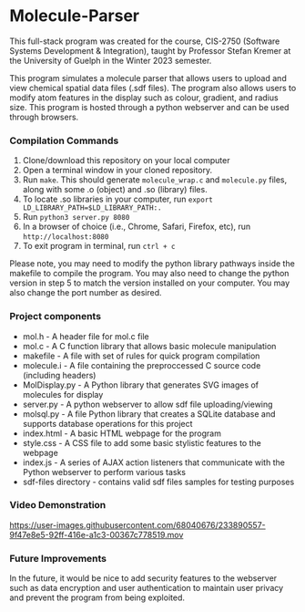 # Molecule-Parser

This full-stack program was created for the course, CIS-2750 (Software Systems Development & Integration), taught by Professor Stefan Kremer at the University of Guelph in the Winter 2023 semester.

This program simulates a molecule parser that allows users to upload and view chemical spatial data files (.sdf files). The program also allows users to modify atom features in the display such as colour, gradient, and radius size. This program is hosted through a python webserver and can be used through browsers.

### Compilation Commands

1. Clone/download this repository on your local computer
2. Open a terminal window in your cloned repository.
3. Run ```make```. This should generate ```molecule_wrap.c``` and ```molecule.py``` files, along with some .o (object) and .so (library) files.
4. To locate .so libraries in your computer, run ```export LD_LIBRARY_PATH=$LD_LIBRARY_PATH:.```
5. Run ```python3 server.py 8080```
6. In a browser of choice (i.e., Chrome, Safari, Firefox, etc), run ```http://localhost:8080```
7. To exit program in terminal, run ```ctrl + c```

Please note, you may need to modify the python library pathways inside the makefile to compile the program. You may also need to change the python version in step 5 to match the version installed on your computer. You may also change the port number as desired.

### Project components

* mol.h - A header file for mol.c file
* mol.c - A C function library that allows basic molecule manipulation
* makefile - A file with set of rules for quick program compilation 
* molecule.i - A file containing the preproccessed C source code (including headers)
* MolDisplay.py - A Python library that generates SVG images of molecules for display
* server.py - A python webserver to allow sdf file uploading/viewing
* molsql.py - A file Python library that creates a SQLite database and supports database operations for this project
* index.html - A basic HTML webpage for the program
* style.css - A CSS file to add some basic stylistic features to the webpage
* index.js - A series of AJAX action listeners that communicate with the Python webserver to perform various tasks
* sdf-files directory - contains valid sdf files samples for testing purposes

### Video Demonstration

https://user-images.githubusercontent.com/68040676/233890557-9f47e8e5-92ff-416e-a1c3-00367c778519.mov


### Future Improvements
In the future, it would be nice to add security features to the webserver such as data encryption and user authentication to maintain user privacy and prevent the program from being exploited.
